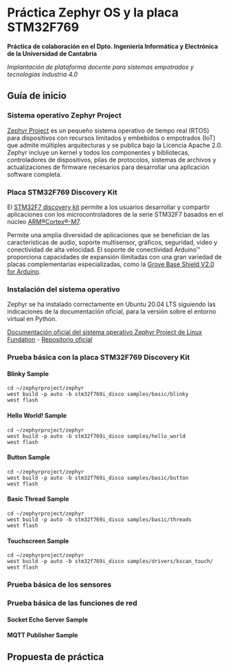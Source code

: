 # Práctica Zephyr OS y la placa STM32F769

**Práctica de colaboración en el Dpto. Ingeniería Informática y Electrónica de la Universidad de Cantabria**

_Implantación de plataforma docente para sistemas empotrados y tecnologías industria 4.0_

## Guía de inicio

### Sistema operativo Zephyr Project 

[Zephyr Project](https://zephyrproject.org/) es un pequeño sistema operativo de tiempo real (RTOS) para dispositivos con recursos limitados y embebidos o empotrados (IoT) que admite múltiples arquitecturas y se publica bajo la Licencia Apache 2.0. Zephyr incluye un kernel y todos los componentes y bibliotecas, controladores de dispositivos, pilas de protocolos, sistemas de archivos y actualizaciones de firmware necesarios para desarrollar una aplicación software completa.

### Placa STM32F769 Discovery Kit

El [STM32F7 discovery kit](https://www.st.com/en/evaluation-tools/32f769idiscovery.html) permite a los usuarios desarrollar y compartir aplicaciones con los microcontroladores de la serie STM32F7 basados en el núcleo [ARM®Cortex®-M7](https://www.arm.com/products/silicon-ip-cpu/cortex-m/cortex-m7).

Permite una amplia diversidad de aplicaciones que se benefician de las características de audio, soporte multisensor, gráficos, seguridad, video y conectividad de alta velocidad. El soporte de conectividad Arduino™ proporciona capacidades de expansión ilimitadas con una gran variedad de placas complementarias especializadas, como la [Grove Base Shield V2.0 for Arduino](https://www.seeedstudio.com/Base-Shield-V2.html).

### Instalación del sistema operativo

Zephyr se ha instalado correctamente en Ubuntu 20.04 LTS siguiendo las indicaciones de la documentación oficial, para la versión sobre el entorno virtual en Python.

[Documentación oficial del sistema operativo Zephyr Project de Linux Fundation](https://docs.zephyrproject.org/latest/index.html) - 
[Repositorio oficial](https://github.com/zephyrproject-rtos/zephyr)

### Prueba básica con la placa STM32F769 Discovery Kit

#### Blinky Sample
```
cd ~/zephyrproject/zephyr
west build -p auto -b stm32f769i_disco samples/basic/blinky
west flash
```
#### Hello World! Sample
```
cd ~/zephyrproject/zephyr
west build -p auto -b stm32f769i_disco samples/hello_world
west flash
```

#### Button Sample
```
cd ~/zephyrproject/zephyr
west build -p auto -b stm32f769i_disco samples/basic/button
west flash
```

#### Basic Thread Sample
```
cd ~/zephyrproject/zephyr
west build -p auto -b stm32f769i_disco samples/basic/threads
west flash
```

#### Touchscreen Sample
```
cd ~/zephyrproject/zephyr
west build -p auto -b stm32f769i_disco samples/drivers/kscan_touch/
west flash
```

### Prueba básica de los sensores

### Prueba básica de las funciones de red

#### Socket Echo Server Sample

#### MQTT Publisher Sample

## Propuesta de práctica
